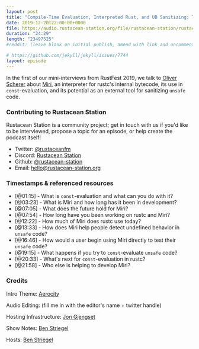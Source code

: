 ```yaml
---
layout: post
title: "Compile-Time Evaluation, Interpreted Rust, and UB Sanitizing: Talking to Oliver Scherer about Miri"
date: 2019-12-20T22:00:00+0000
file: https://audio.rustacean-station.org/file/rustacean-station/rustacean-station-e008-miri-oli-obk.mp3
duration: "24:29"
length: "23497525"
#reddit: (leave blank on initial publish, amend with link and uncomment this line after Reddit thread has been posted)

# https://github.com/jekyll/jekyll/issues/7744
layout: episode
---
```


In the first of our mini-interviews from RustFest 2019, we talk to [Oliver Scherer](https://twitter.com/oli_obk) about [Miri](https://github.com/rust-lang/miri), an interpreter for rustc's internal bytecode, its use in `const`-evaluation, and its potential as an external tool for sanitizing `unsafe` code.

<!--
The episode introduction goes here.
The first paragraph should ideally be short, and is used in various
places as a "short description" for the episode. Any subsequent
paragraphs show up as "expanded description".
-->

### Contributing to Rustacean Station

<!-- You can probably leave this as-is -->

Rustacean Station is a community project; get in touch with us if you'd like to be interviewed, propose a topic for an episode, or help create the podcast itself!

 - Twitter: [@rustaceanfm](https://twitter.com/rustaceanfm)
 - Discord: [Rustacean Station](https://discord.gg/cHc3Gyc)
 - Github: [@rustacean-station](https://github.com/rustacean-station/)
 - Email: [hello@rustacean-station.org](mailto:hello@rustacean-station.org)

### Timestamps & referenced resources

- [@01:15] - What is `const`-evaluation and what can you do with it?
- [@03:23] - What is Miri and how long has it been in development?
- [@07:05] - What does the future hold for Miri?
- [@07:54] - How long have you been working on rustc and Miri?
- [@12:22] - How much of Miri does rustc use today?
- [@13:33] - How does Miri help people detect undefined behavior in `unsafe` code?
- [@16:46] - How would a user begin using Miri directly to test their `unsafe` code?
- [@19:15] - What happens if you try to `const`-evaluate `unsafe` code?
- [@20:33] - What's next for `const`-evaluation in rustc?
- [@21:58] - Who else is helping to develop Miri?

<!--
In this section, leave timestamped notes of the form:

 - [@HH:MM:SS] - Topic at first timestamp
 - [@HH:MM:SS] - Topic at second timestamp
     - A link to additional material discussed during the preceding topic

-->

### Credits

Intro Theme: [Aerocity](https://twitter.com/AerocityMusic)

Audio Editing: (fill me in with the editor's name + twitter handle)

Hosting Infrastructure: [Jon Gjengset](https://twitter.com/jonhoo/)

Show Notes: [Ben Striegel](https://twitter.com/bstrie)

Hosts: [Ben Striegel](https://twitter.com/bstrie)
